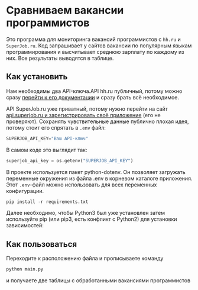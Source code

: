 # Сравниваем вакансии программистов

Это программа для мониторинга вакансий программистов с ```hh.ru``` и ```SuperJob.ru```. Код запрашивает у сайтов вакансии по популярным языкам программирования и высчитывает среднюю зарплату по каждому из них. Все результаты выводятся в таблице.

## Как установить

Нам необходимы два API-ключа.API hh.ru публичный, потому можно сразу [перейти к его документации](https://github.com/hhru/api) и сразу брать всё необходимое.

API SuperJob.ru уже приватный, потому нужно перейти на сайт [api.superjob.ru и зарегистрировать своё приложение](https://api.superjob.ru/) (его не проверяют).
Сохранять чувствительные данные публично плохая идея, потому стоит его спрятать в ```.env``` файл:
```python
SUPERJOB_API_KEY="Ваш API-ключ"
```

В самом коде это выглядит так:
```python
superjob_api_key = os.getenv("SUPERJOB_API_KEY")
```

В проекте используется пакет python-dotenv. Он позволяет загружать переменные окружения из файла .env в корневом каталоге приложения. Этот ```.env```-файл можно использовать для всех переменных конфигурации.

```python
pip install -r requirements.txt
```

Далее необходимо, чтобы Python3 был уже установлен затем используйте pip (или pip3, есть конфликт с Python2) для установки зависимостей:
## Как пользоваться 
Переходите к расположению файла и прописываете команду
``` python 
python main.py
```
и получаете две таблицы с обработанными вакансиями программистов 
